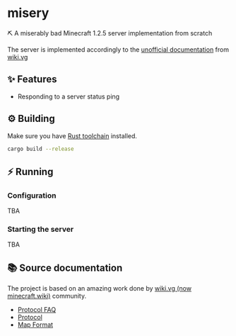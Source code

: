 # misery
⛏️ A miserably bad Minecraft 1.2.5 server implementation from scratch

The server is implemented accordingly to the [unofficial documentation](https://wiki.vg/index.php?title=Protocol&oldid=932) from [wiki.vg](https://wiki.vg)

## ✨ Features
- Responding to a server status ping

## ⚙️ Building
Make sure you have [Rust toolchain](https://www.rust-lang.org/tools/install) installed.

```bash
cargo build --release
```

## ⚡ Running

### Configuration
TBA

### Starting the server
TBA

## 📚 Source documentation

The project is based on an amazing work done by [wiki.vg (now minecraft.wiki)](https://minecraft.wiki) community.

- [Protocol FAQ](https://web.archive.org/web/20241129052820/https://wiki.vg/index.php?title=Protocol_FAQ&oldid=76)
- [Protocol](https://web.archive.org/web/20241129034753/https://wiki.vg/index.php?title=Protocol&oldid=932)
- [Map Format](https://web.archive.org/web/20241129052100/https://wiki.vg/index.php?title=Map_Format&oldid=3336)
